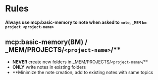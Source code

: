 # Rules

**Always use mcp:basic-memory to note when asked to `note`, `_MEM`**
**`bm project <project-name>`**

## mcp:basic-memory(BM) / _MEM/PROJECTS/`<project-name>`/**
- **NEVER** create new folders in _MEM/PROJECTS/`<project-name>`/**
- **ONLY** write notes in existing folders
- **Minimize the note creation, add to existing notes with same topics